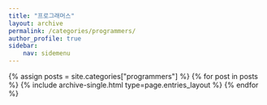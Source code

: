 ```yaml
---
title: "프로그래머스"
layout: archive
permalink: /categories/programmers/
author_profile: true
sidebar:
    nav: sidemenu
---
```


{% assign posts = site.categories["programmers"] %}
{% for post in posts %} {% include archive-single.html type=page.entries_layout %} 
{% endfor %}